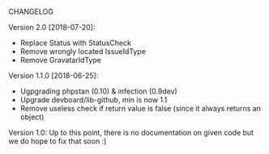 CHANGELOG

Version 2.0 [2018-07-20]:

 - Replace Status with StatusCheck
 - Remove wrongly located IssueIdType
 - Remove GravatarIdType

Version 1.1.0 [2018-06-25]:
 - Ugpgrading phpstan (0.10) & infection (0.9dev)
 - Upgrade devboard/lib-github, min is now 1.1
 - Remove useless check if return value is false (since it always returns an object)

Version 1.0: Up to this point, there is no documentation on given code but we do hope to fix that soon :)

